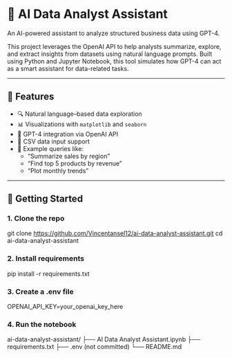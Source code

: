 # 🤖 AI Data Analyst Assistant

An AI-powered assistant to analyze structured business data using GPT-4.

This project leverages the OpenAI API to help analysts summarize, explore, and extract insights from datasets using natural language prompts. Built using Python and Jupyter Notebook, this tool simulates how GPT-4 can act as a smart assistant for data-related tasks.

---

## 🌟 Features

- 🔍 Natural language–based data exploration  
- 📊 Visualizations with `matplotlib` and `seaborn`  
- 🧠 GPT-4 integration via OpenAI API  
- 📂 CSV data input support  
- 💬 Example queries like:  
  - “Summarize sales by region”  
  - “Find top 5 products by revenue”  
  - “Plot monthly trends”  

---

## 🚀 Getting Started

### 1. Clone the repo

git clone https://github.com/Vincentansel12/ai-data-analyst-assistant.git
cd ai-data-analyst-assistant

### 2. Install requirements 

pip install -r requirements.txt

### 3. Create a .env file

OPENAI_API_KEY=your_openai_key_here

### 4. Run the notebook

ai-data-analyst-assistant/
├── AI Data Analyst Assistant.ipynb
├── requirements.txt
├── .env (not committed)
└── README.md
